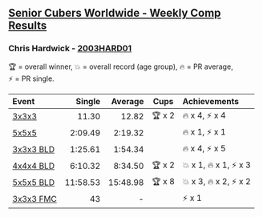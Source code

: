 <style>table {white-space: nowrap;}</style>

## [Senior Cubers Worldwide - Weekly Comp Results](/scw-comp/results/)
### Chris Hardwick - [2003HARD01](https://www.worldcubeassociation.org/persons/2003HARD01)

<span style="white-space: nowrap;">🏆 = overall winner</span>, <span style="white-space: nowrap;">💥 = overall record (age group)</span>, <span style="white-space: nowrap;">🔥 = PR average</span>, <span style="white-space: nowrap;">⚡ = PR single</span>.

| Event | Single | Average | Cups | Achievements|
| :-- | --: | --: | :--: | :-- |
| [3x3x3](333.md) | 11.30 | 12.82 | 🏆 x 2 | 🔥 x 4, ⚡ x 4 |
| [5x5x5](555.md) | 2:09.49 | 2:19.32 |  | 🔥 x 1, ⚡ x 1 |
| [3x3x3 BLD](333bf.md) | 1:25.61 | 1:54.34 |  | 🔥 x 4, ⚡ x 5 |
| [4x4x4 BLD](444bf.md) | 6:10.32 | 8:34.50 | 🏆 x 2 | 💥 x 1, 🔥 x 1, ⚡ x 3 |
| [5x5x5 BLD](555bf.md) | 11:58.53 | 15:48.98 | 🏆 x 8 | 💥 x 3, 🔥 x 2, ⚡ x 2 |
| [3x3x3 FMC](333fm.md) | 43 | - |  | ⚡ x 1 |

<!-- Global site tag (gtag.js) - Google Analytics -->
<script async src="https://www.googletagmanager.com/gtag/js?id=UA-86348435-3"></script>
<script>window.dataLayer = window.dataLayer || []; function gtag() {dataLayer.push(arguments);} gtag('js', new Date()); gtag('config', 'UA-86348435-3');</script>
